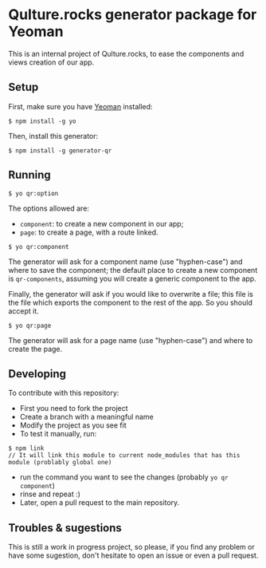 # Qulture.rocks generator package for Yeoman #

This is an internal project of Qulture.rocks, to ease the components and views creation of our app.

## Setup

First, make sure you have [Yeoman](http://yeoman.io/) installed:

```
$ npm install -g yo
```

Then, install this generator:

```
$ npm install -g generator-qr
```

## Running

```
$ yo qr:option
```

The options allowed are:
- `component`: to create a new component in our app;
- `page`: to create a page, with a route linked.

```
$ yo qr:component
```

The generator will ask for a component name (use "hyphen-case") and where to save the component; the default place to create a new component is `qr-components`, assuming you will create a generic component to the app.

Finally, the generator will ask if you would like to overwrite a file; this file is the file which exports the component to the rest of the app. So you should accept it.


```
$ yo qr:page
```

The generator will ask for a page name (use "hyphen-case") and where to create the page.

## Developing

To contribute with this repository:
 - First you need to fork the project
 - Create a branch with a meaningful name
 - Modify the project as you see fit
 - To test it manually, run:
 ```
 $ npm link
 // It will link this module to current node_modules that has this module (problably global one)
 ```
 - run the command you want to see the changes (probably `yo qr component`)
 - rinse and repeat :)
 - Later, open a pull request to the main repository.

## Troubles & sugestions
This is still a work in progress project, so please, if you find any problem or have some sugestion, don't hesitate to open an issue or even a pull request.
